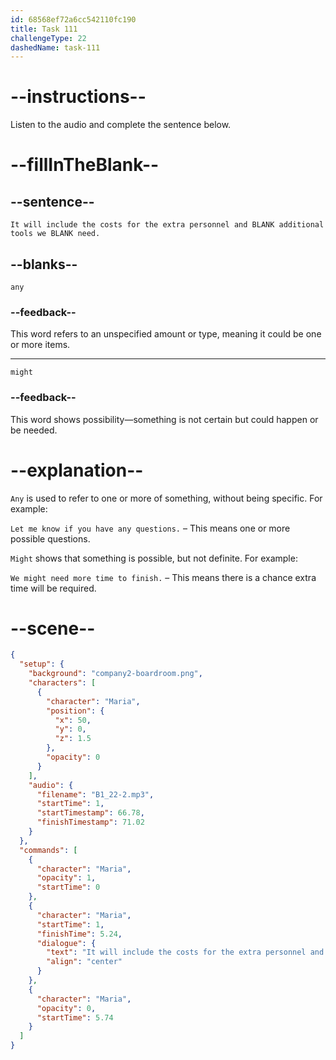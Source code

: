 ```yaml
---
id: 68568ef72a6cc542110fc190
title: Task 111
challengeType: 22
dashedName: task-111
---
```


<!-- (Audio) Maria: It will include the costs for the extra personnel and any additional tools we might need. -->

# --instructions--

Listen to the audio and complete the sentence below.

# --fillInTheBlank--

## --sentence--

`It will include the costs for the extra personnel and BLANK additional tools we BLANK need.`

## --blanks--

`any`

### --feedback--

This word refers to an unspecified amount or type, meaning it could be one or more items.

---

`might`

### --feedback--

This word shows possibility—something is not certain but could happen or be needed.

# --explanation--

`Any` is used to refer to one or more of something, without being specific. For example:

`Let me know if you have any questions.` – This means one or more possible questions.

`Might` shows that something is possible, but not definite. For example:

`We might need more time to finish.` – This means there is a chance extra time will be required.

# --scene--

```json
{
  "setup": {
    "background": "company2-boardroom.png",
    "characters": [
      {
        "character": "Maria",
        "position": {
          "x": 50,
          "y": 0,
          "z": 1.5
        },
        "opacity": 0
      }
    ],
    "audio": {
      "filename": "B1_22-2.mp3",
      "startTime": 1,
      "startTimestamp": 66.78,
      "finishTimestamp": 71.02
    }
  },
  "commands": [
    {
      "character": "Maria",
      "opacity": 1,
      "startTime": 0
    },
    {
      "character": "Maria",
      "startTime": 1,
      "finishTime": 5.24,
      "dialogue": {
        "text": "It will include the costs for the extra personnel and any additional tools we might need.",
        "align": "center"
      }
    },
    {
      "character": "Maria",
      "opacity": 0,
      "startTime": 5.74
    }
  ]
}
```
